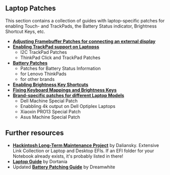 ## Laptop Patches
This section contains a collection of guides with laptop-specific patches for enabling Touch- and TrackPads, the Battery Status indicator, Brightness Shortcut Keys, etc.

- [**Adjusting Framebuffer Patches for connecting an external display**](https://github.com/5T33Z0/OC-Little-Translated/tree/main/11_Graphics/iGPU/Framebuffer_Patching)
- [**Enabling TrackPad support on Laptopss**
](https://github.com/5T33Z0/OC-Little-Translated/tree/main/05_Laptop-specific_Patches/Trackpad_Patches)
	- I2C TrackPad Patches
	- ThinkPad Click and TrackPad Patches
- [**Battery Patches**](https://github.com/5T33Z0/OC-Little-Translated/tree/main/05_Laptop-specific_Patches/Battery_Patches)
    - Patches for Battery Status Information
    - for Lenovo ThinkPads
    - for other brands
- [**Enabling Brightness Key Shortcuts**](https://github.com/5T33Z0/OC-Little-Translated/tree/main/05_Laptop-specific_Patches/Brightness_Key_Shortcuts)
- [**Fixing Keyboard Mappings and Brightness Keys**](https://github.com/5T33Z0/OC-Little-Translated/tree/main/05_Laptop-specific_Patches/Fixing_Keyboard_Mappings_and_Brightness_Keys)
- [**Brand-specific patches for different Laptop Models**](https://github.com/5T33Z0/OC-Little-Translated/tree/main/05_Laptop-specific_Patches/Brand-specific_Patches)
    - Dell Machine Special Patch
    - Enabbling 4k output on Dell Optiplex Laptops
    - Xiaoxin PRO13 Special Patch
    - Asus Machine Special Patch

## Further resources
- [**Hackintosh Long-Term Maintenance Project**](https://github-com.translate.goog/daliansky/Hackintosh?_x_tr_sl=auto&_x_tr_tl=en&_x_tr_hl=de&_x_tr_pto=wapp#%E7%AC%94%E8%AE%B0%E6%9C%AC%E9%83%A8%E5%88%86%E6%9C%BA%E5%9E%8B) by Daliansky. Extensive Link Collection or Laptop and Desktop EFIs. If an EFI folder for your Notebook already exists, it's probably listed in there!
- [**Laptop Guide**](https://github.com/dortania/clover-laptop-guide) by Dortania
- Updated [**Battery Patching Guide**](https://github.com/dreamwhite/acpi-battery-patching-guide) by Dreamwhite 
